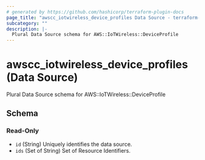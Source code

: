 ```yaml
---
# generated by https://github.com/hashicorp/terraform-plugin-docs
page_title: "awscc_iotwireless_device_profiles Data Source - terraform-provider-awscc"
subcategory: ""
description: |-
  Plural Data Source schema for AWS::IoTWireless::DeviceProfile
---
```


# awscc_iotwireless_device_profiles (Data Source)

Plural Data Source schema for AWS::IoTWireless::DeviceProfile



<!-- schema generated by tfplugindocs -->
## Schema

### Read-Only

- `id` (String) Uniquely identifies the data source.
- `ids` (Set of String) Set of Resource Identifiers.


